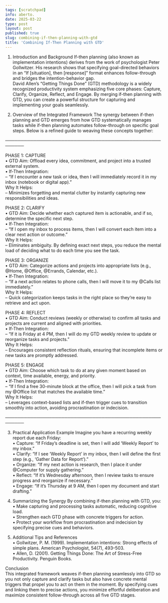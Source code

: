 ```yaml
---
tags: [scratchpad]
info: aberto.
date: 2025-03-22
type: post
layout: post
published: true
slug: combining-if-then-planning-with-gtd
title: 'Combining If-Then Planning with GTD'
---
```

1. Introduction and Background
If-then planning (also known as implementation intentions) derives from the work of psychologist Peter Gollwitzer. His research shows that specifying goal-directed behaviors in an “If [situation], then [response]” format enhances follow-through and bridges the intention-behavior gap.  
David Allen’s “Getting Things Done” (GTD) methodology is a widely recognized productivity system emphasizing five core phases: Capture, Clarify, Organize, Reflect, and Engage. By merging if-then planning with GTD, you can create a powerful structure for capturing and implementing your goals seamlessly.

2. Overview of the Integrated Framework
The synergy between if-then planning and GTD emerges from how GTD systematically manages tasks while if-then planning automates follow-through on specific goal steps. Below is a refined guide to weaving these concepts together:

────────────────────────────────────────────────────────

PHASE 1: CAPTURE  
• GTD Aim: Offload every idea, commitment, and project into a trusted external system.  
• If-Then Integration:  
  – “If I encounter a new task or idea, then I will immediately record it in my inbox (notebook or digital app).”  
Why It Helps:  
  – Minimizes forgetting and mental clutter by instantly capturing new responsibilities and ideas.

PHASE 2: CLARIFY  
• GTD Aim: Decide whether each captured item is actionable, and if so, determine the specific next step.  
• If-Then Integration:  
  – “If I open my inbox to process items, then I will convert each item into a clear next action or outcome.”  
Why It Helps:  
  – Eliminates ambiguity. By defining exact next steps, you reduce the mental load of deciding what to do each time you see the task.

PHASE 3: ORGANIZE  
• GTD Aim: Categorize actions and projects into appropriate lists (e.g., @Home, @Office, @Errands, Calendar, etc.).  
• If-Then Integration:  
  – “If a next action relates to phone calls, then I will move it to my @Calls list immediately.”  
Why It Helps:  
  – Quick categorization keeps tasks in the right place so they’re easy to retrieve and act upon.

PHASE 4: REFLECT  
• GTD Aim: Conduct reviews (weekly or otherwise) to confirm all tasks and projects are current and aligned with priorities.  
• If-Then Integration:  
  – “If it is Friday at 4 PM, then I will do my GTD weekly review to update or reorganize tasks and projects.”  
Why It Helps:  
  – Encourages consistent reflection rituals, ensuring that incomplete items or new tasks are promptly addressed.

PHASE 5: ENGAGE  
• GTD Aim: Choose which task to do at any given moment based on context, time available, energy, and priority.  
• If-Then Integration:  
  – “If I find a free 30-minute block at the office, then I will pick a task from my @Office list that matches the available time.”  
Why It Helps:  
  – Leverages context-based lists and if-then trigger cues to transition smoothly into action, avoiding procrastination or indecision.

────────────────────────────────────────────────────────

3. Practical Application Example
Imagine you have a recurring weekly report due each Friday:  
• Capture: “If Friday’s deadline is set, then I will add ‘Weekly Report’ to my inbox.”  
• Clarify: “If I see ‘Weekly Report’ in my inbox, then I will define the first step (e.g., ‘Gather Data for Report’).”  
• Organize: “If my next action is research, then I place it under @Computer for supply gathering.”  
• Reflect: “If it’s Wednesday afternoon, then I review tasks to ensure progress and reorganize if necessary.”  
• Engage: “If it’s Thursday at 9 AM, then I open my document and start drafting.”

4. Summarizing the Synergy
By combining if-then planning with GTD, you:  
• Make capturing and processing tasks automatic, reducing cognitive load.  
• Strengthen each GTD phase with concrete triggers for action.  
• Protect your workflow from procrastination and indecision by specifying precise cues and behaviors.  

5. Additional Tips and References  
• Gollwitzer, P. M. (1999). Implementation intentions: Strong effects of simple plans. American Psychologist, 54(7), 493–503.  
• Allen, D. (2001). Getting Things Done: The Art of Stress-Free Productivity. Penguin Books.  

Conclusion  
This integrated framework weaves if-then planning seamlessly into GTD so you not only capture and clarify tasks but also have concrete mental triggers that propel you to act on them in the moment. By specifying cues and linking them to precise actions, you minimize effortful deliberation and maximize consistent follow-through across all five GTD stages.